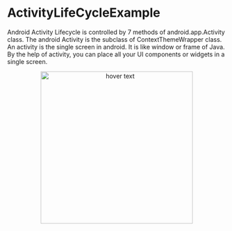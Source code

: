 # ActivityLifeCycleExample
Android Activity Lifecycle is controlled by 7 methods of android.app.Activity class. The android Activity is the subclass of ContextThemeWrapper class.
An activity is the single screen in android. It is like window or frame of Java.
By the help of activity, you can place all your UI components or widgets in a single screen.

<p align="center">
  <img src="https://static.javatpoint.com/images/androidimages/Android-Activity-Lifecycle.png" width="350" title="hover text">
</p>
